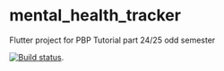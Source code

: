 # mental_health_tracker

Flutter project for PBP Tutorial part 24/25 odd semester

[![Build status](https://build.appcenter.ms/v0.1/apps/875a5dc0-f183-4216-b5ae-83b1ba678b78/branches/main/badge)](https://appcenter.ms).
